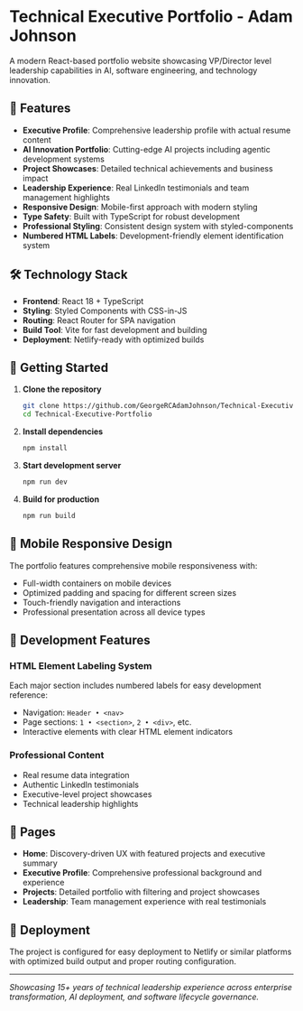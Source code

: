 # Technical Executive Portfolio - Adam Johnson

A modern React-based portfolio website showcasing VP/Director level leadership capabilities in AI, software engineering, and technology innovation.

## 🚀 Features

- **Executive Profile**: Comprehensive leadership profile with actual resume content
- **AI Innovation Portfolio**: Cutting-edge AI projects including agentic development systems
- **Project Showcases**: Detailed technical achievements and business impact
- **Leadership Experience**: Real LinkedIn testimonials and team management highlights
- **Responsive Design**: Mobile-first approach with modern styling
- **Type Safety**: Built with TypeScript for robust development
- **Professional Styling**: Consistent design system with styled-components
- **Numbered HTML Labels**: Development-friendly element identification system

## 🛠️ Technology Stack

- **Frontend**: React 18 + TypeScript
- **Styling**: Styled Components with CSS-in-JS
- **Routing**: React Router for SPA navigation
- **Build Tool**: Vite for fast development and building
- **Deployment**: Netlify-ready with optimized builds

## 🚀 Getting Started

1. **Clone the repository**
   ```bash
   git clone https://github.com/GeorgeRCAdamJohnson/Technical-Executive-Portfolio.git
   cd Technical-Executive-Portfolio
   ```

2. **Install dependencies**
   ```bash
   npm install
   ```

3. **Start development server**
   ```bash
   npm run dev
   ```

4. **Build for production**
   ```bash
   npm run build
   ```

## 📱 Mobile Responsive Design

The portfolio features comprehensive mobile responsiveness with:
- Full-width containers on mobile devices
- Optimized padding and spacing for different screen sizes
- Touch-friendly navigation and interactions
- Professional presentation across all device types

## 🔧 Development Features

### HTML Element Labeling System
Each major section includes numbered labels for easy development reference:
- Navigation: `Header • <nav>`
- Page sections: `1 • <section>`, `2 • <div>`, etc.
- Interactive elements with clear HTML element indicators

### Professional Content
- Real resume data integration
- Authentic LinkedIn testimonials
- Executive-level project showcases
- Technical leadership highlights

## 📄 Pages

- **Home**: Discovery-driven UX with featured projects and executive summary
- **Executive Profile**: Comprehensive professional background and experience
- **Projects**: Detailed portfolio with filtering and project showcases
- **Leadership**: Team management experience with real testimonials

## 🚀 Deployment

The project is configured for easy deployment to Netlify or similar platforms with optimized build output and proper routing configuration.

---

*Showcasing 15+ years of technical leadership experience across enterprise transformation, AI deployment, and software lifecycle governance.*
